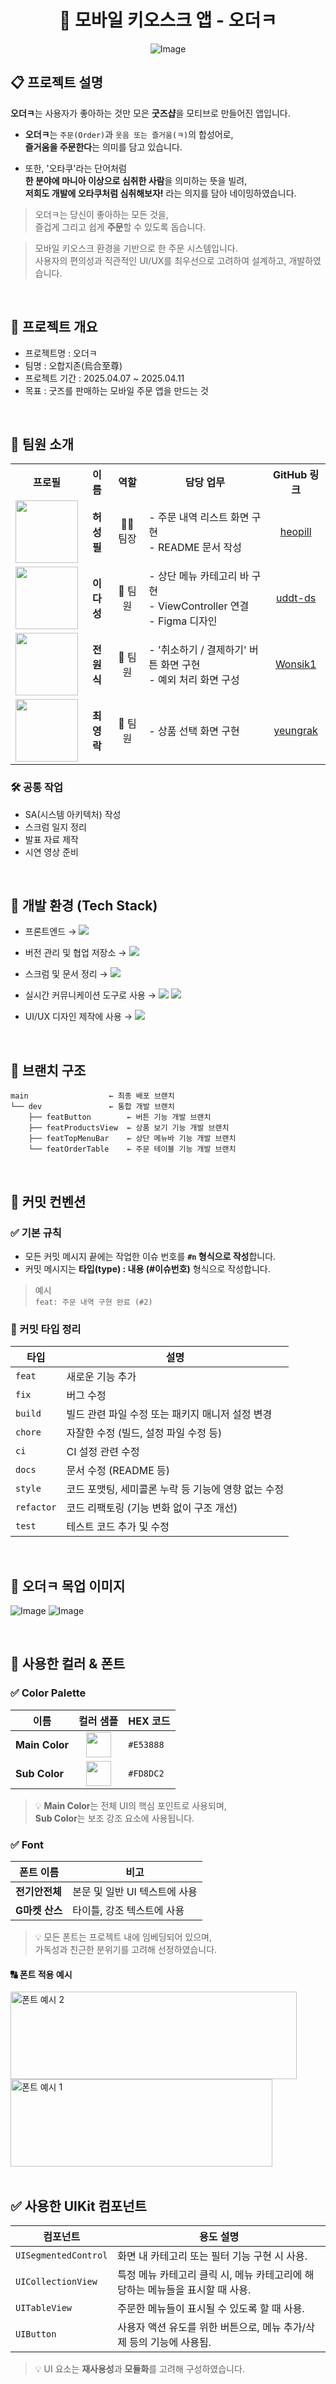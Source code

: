 
<h1 align="center">🧾 모바일 키오스크 앱 - 오더ㅋ</h1>

<div align="center">
  <img src="https://github.com/user-attachments/assets/1d5af74f-2d20-4058-9207-3c0377677e57" alt="Image" />
</div>

## 📋 프로젝트 설명
**오더ㅋ**는 사용자가 좋아하는 것만 모은 **굿즈샵**을 모티브로 만들어진 앱입니다.

- **오더ㅋ**는 `주문(Order)`과 `웃음 또는 즐거움(ㅋ)`의 합성어로,  
  **즐거움을 주문한다**는 의미를 담고 있습니다.
  
- 또한, '오타쿠'라는 단어처럼  
  **한 분야에 마니아 이상으로 심취한 사람**을 의미하는 뜻을 빌려,  
  **저희도 개발에 오타쿠처럼 심취해보자!** 라는 의지를 담아 네이밍하였습니다.

> 오더ㅋ는 당신이 좋아하는 모든 것을,  
> 즐겁게 그리고 쉽게 **주문**할 수 있도록 돕습니다.

> 모바일 키오스크 환경을 기반으로 한 주문 시스템입니다.  
> 사용자의 편의성과 직관적인 UI/UX를 최우선으로 고려하여 설계하고, 개발하였습니다.

<br/>

## 📝 프로젝트 개요
- 프로젝트명 : 오더ㅋ
- 팀명 : 오합지존(烏合至尊)
- 프로젝트 기간 : 2025.04.07 ~ 2025.04.11
- 목표 : 굿즈를 판매하는 모바일 주문 앱을 만드는 것
<br/>

## 👥 팀원 소개

<table>
  <tr>
    <th>프로필</th>
    <th>이름</th>
    <th>역할</th>
    <th>담당 업무</th>
    <th>GitHub 링크</th>
  </tr>
  <tr>
    <td align="center">
      <a href="https://github.com/heopill">
        <img src="https://github.com/heopill.png" width="100" height="100"/><br/>
      </a>
    </td>
    <td align="center"><b>허성필</b></td>
    <td align="center">🧑‍💼 팀장</td>
    <td>
      - 주문 내역 리스트 화면 구현<br/>
      - README 문서 작성
    </td>
    <td align="center">
      <a href="https://github.com/heopill">heopill</a>
    </td>
  </tr>
  <tr>
    <td align="center">
      <a href="https://github.com/uddt-ds">
        <img src="https://github.com/uddt-ds.png" width="100" height="100"/><br/>
      </a>
    </td>
    <td align="center"><b>이다성</b></td>
    <td align="center">👤 팀원</td>
    <td>
      - 상단 메뉴 카테고리 바 구현<br/>
      - ViewController 연결<br/>
      - Figma 디자인
    </td>
    <td align="center">
      <a href="https://github.com/uddt-ds">uddt-ds</a>
    </td>
  </tr>
  <tr>
    <td align="center">
      <a href="https://github.com/Wonsik1">
        <img src="https://github.com/Wonsik1.png" width="100" height="100"/><br/>
      </a>
    </td>
    <td align="center"><b>전원식</b></td>
    <td align="center">👤 팀원</td>
    <td>
      - '취소하기 / 결제하기' 버튼 화면 구현<br/>
      - 예외 처리 화면 구성
    </td>
    <td align="center">
      <a href="https://github.com/Wonsik1">Wonsik1</a>
    </td>
  </tr>
  <tr>
    <td align="center">
      <a href="https://github.com/yeungrak">
        <img src="https://github.com/yeungrak.png" width="100" height="100"/><br/>
      </a>
    </td>
    <td align="center"><b>최영락</b></td>
    <td align="center">👤 팀원</td>
    <td>
      - 상품 선택 화면 구현
    </td>
    <td align="center">
      <a href="https://github.com/yeungrak">yeungrak</a>
    </td>
  </tr>
</table>


### 🛠️ 공통 작업

- SA(시스템 아키텍처) 작성  
- 스크럼 일지 정리  
- 발표 자료 제작  
- 시연 영상 준비
<br/>

## 📌 개발 환경 (Tech Stack)

- 프론트엔드 → <img src="https://img.shields.io/badge/Swift-F05138?style=flat&logo=Swift&logoColor=white"/>  
  

- 버전 관리 및 협업 저장소 → <img src="https://img.shields.io/badge/GitHub-181717?style=flat&logo=GitHub&logoColor=white"/>  
   

- 스크럼 및 문서 정리 → <img src="https://img.shields.io/badge/Notion-000000?style=flat&logo=Notion&logoColor=white"/>  
  

- 실시간 커뮤니케이션 도구로 사용 → <img src="https://img.shields.io/badge/Slack-4A154B?style=flat&logo=Slack&logoColor=white"/>  <img src="https://img.shields.io/badge/ZEP-FFB400?style=flat&logoColor=white"/>
 

- UI/UX 디자인 제작에 사용 → <img src="https://img.shields.io/badge/Figma-F24E1E?style=flat&logo=Figma&logoColor=white"/>  

<br/>
  
## 🌳 브랜치 구조
```
main                  ← 최종 배포 브랜치
└── dev               ← 통합 개발 브랜치
    ├── featButton        ← 버튼 기능 개발 브랜치
    ├── featProductsView  ← 상품 보기 기능 개발 브랜치
    ├── featTopMenuBar    ← 상단 메뉴바 기능 개발 브랜치
    └── featOrderTable    ← 주문 테이블 기능 개발 브랜치
```
<br/>

## 📝 커밋 컨벤션

### ✅ 기본 규칙

- 모든 커밋 메시지 끝에는 작업한 이슈 번호를 **`#n` 형식으로 작성**합니다.  
- 커밋 메시지는 **타입(type) : 내용 (#이슈번호)** 형식으로 작성합니다.

> 예시  
> `feat: 주문 내역 구현 완료 (#2)`

### 🔖 커밋 타입 정리

| 타입        | 설명 |
|-------------|------|
| `feat`      | 새로운 기능 추가 |
| `fix`       | 버그 수정 |
| `build`     | 빌드 관련 파일 수정 또는 패키지 매니저 설정 변경 |
| `chore`     | 자잘한 수정 (빌드, 설정 파일 수정 등) |
| `ci`        | CI 설정 관련 수정 |
| `docs`      | 문서 수정 (README 등) |
| `style`     | 코드 포맷팅, 세미콜론 누락 등 기능에 영향 없는 수정 |
| `refactor`  | 코드 리팩토링 (기능 변화 없이 구조 개선) |
| `test`      | 테스트 코드 추가 및 수정 |

<br/>

## 📱 오더ㅋ 목업 이미지
![Image](https://github.com/user-attachments/assets/31a367a9-7f8d-401a-854f-d2a0a01a49ac)
![Image](https://github.com/user-attachments/assets/735d0fea-3837-4d0d-9ceb-93cfbb074ef6)

<br/>

## 🎨 사용한 컬러 & 폰트

### ✅ Color Palette

<table>
  <thead>
    <tr>
      <th>이름</th>
      <th>컬러 샘플</th>
      <th>HEX 코드</th>
    </tr>
  </thead>
  <tbody>
    <tr>
      <td><strong>Main Color</strong></td>
      <td align="center">
        <img src="https://github.com/user-attachments/assets/274deb80-1186-456f-9669-118c5e2f6c40" width="40" height="40">
      </td>
      <td><code>#E53888</code></td>
    </tr>
    <tr>
      <td><strong>Sub Color</strong></td>
      <td align="center">
        <img src="https://github.com/user-attachments/assets/bbac4b81-ecd7-4c46-ab59-30b0abed4ba1" width="40" height="40">
      </td>
      <td><code>#FD8DC2</code></td>
    </tr>
  </tbody>
</table>

> 💡 <strong>Main Color</strong>는 전체 UI의 핵심 포인트로 사용되며,  
> <strong>Sub Color</strong>는 보조 강조 요소에 사용됩니다.

### ✅ Font

| 폰트 이름         | 비고         |
|------------------|--------------|
| **전기안전체**      | 본문 및 일반 UI 텍스트에 사용 |
| **G마켓 산스**     | 타이틀, 강조 텍스트에 사용 |

> 💡 모든 폰트는 프로젝트 내에 임베딩되어 있으며,  
> 가독성과 친근한 분위기를 고려해 선정하였습니다.

#### 🔠 폰트 적용 예시

<img width="458" height="140" alt="폰트 예시 2" src="https://github.com/user-attachments/assets/41cbc146-5940-494f-a06d-6d0f47037009" />
<img width="419" height="140" alt="폰트 예시 1" src="https://github.com/user-attachments/assets/fe2216b9-5542-4956-a7f9-758c50a3b8e2" />

<br/>
<br/>

## ✅ 사용한 UIKit 컴포넌트

| 컴포넌트              | 용도 설명 |
|------------------------|------------------------------------------------------------------|
| `UISegmentedControl`   | 화면 내 카테고리 또는 필터 기능 구현 시 사용. |
| `UICollectionView`     | 특정 메뉴 카테고리 클릭 시, 메뉴 카테고리에 해당하는 메뉴들을 표시할 때 사용. |
| `UITableView`          | 주문한 메뉴들이 표시될 수 있도록 할 때 사용. |
| `UIButton`             | 사용자 액션 유도를 위한 버튼으로, 메뉴 추가/삭제 등의 기능에 사용됨. |

> 💡 UI 요소는 **재사용성**과 **모듈화**를 고려해 구성하였습니다.




